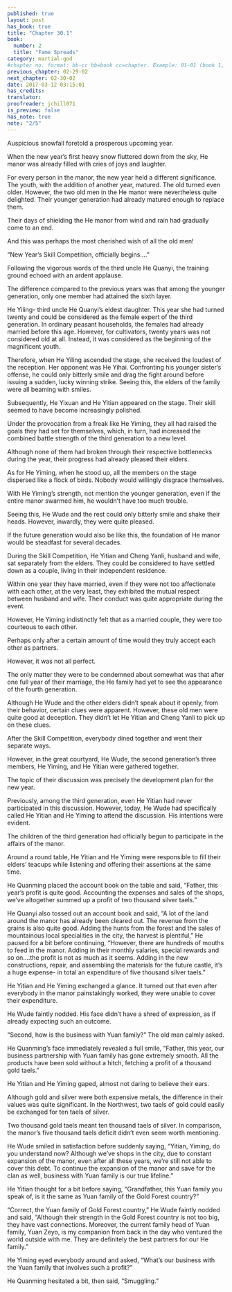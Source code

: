 ```yaml
---
published: true
layout: post
has_book: true
title: "Chapter 30.1"
book:
  number: 2
  title: "Fame Spreads"
category: martial-god
#chapter no. format: bb-cc bb=book cc=chapter. Example: 01-01 (book 1, chapter 1)
previous_chapter: 02-29-02
next_chapter: 02-30-02
date: 2017-03-12 03:15:01 
has_credits:
translator:
proofreader: jchill071
is_preview: false
has_note: true
note: "2/5"
---
```

Auspicious snowfall foretold a prosperous upcoming year.

When the new year’s first heavy snow fluttered down from the sky, He manor was already filled with  cries of joys and laughter.

For every person in the manor, the new year held a different significance. The youth, with the addition of another year, matured. The old turned even older. However, the two old men in the He manor were nevertheless quite delighted. Their younger generation had already matured enough to replace them.

Their days of shielding the He manor from wind and rain had gradually come to an end.

And this was perhaps the most cherished wish of all the old men!

“New Year’s Skill Competition, officially begins….”
<!--more-->
Following the vigorous words of the third uncle He Quanyi, the training ground echoed with an ardent applause.

The difference compared to the previous years was that among the younger generation, only one member had attained the sixth layer.

He Yiling- third uncle He Quanyi’s eldest daughter. This year she had turned twenty and could be considered as the female expert of the third generation. In ordinary peasant households, the females had already married before this age.  However, for cultivators, twenty years was not considered old at all. Instead, it was considered as the beginning of the magnificent youth.

Therefore, when He Yiling ascended the stage, she received the loudest of the reception. Her opponent was He Yihai. Confronting his younger sister’s offense, he could only bitterly smile and drag the fight around before issuing a sudden, lucky winning strike. Seeing this, the elders of the family were all beaming with smiles.

Subsequently, He Yixuan and He Yitian appeared on the stage. Their skill seemed to have become increasingly polished.

Under the provocation from a freak like He Yiming, they all had raised the goals they had set for themselves, which, in turn, had increased the combined battle strength of the third generation to a new level.

Although none of them had broken through their respective bottlenecks during the year, their progress had already pleased their elders.

As for He Yiming, when he stood up, all the members on the stage dispersed like a flock of birds. Nobody would willingly disgrace themselves.

With He Yiming’s strength, not mention the younger generation, even if the entire manor swarmed him, he wouldn’t have too much trouble.

Seeing this, He Wude and the rest could only bitterly smile and shake their heads. However, inwardly, they were quite pleased.

If the future generation would also be like this, the foundation of He manor would be steadfast for several decades.

During the Skill Competition, He Yitian and Cheng Yanli, husband and wife, sat separately from the elders. They could be considered to have settled down as a couple, living in their independent residence.

Within one year they have married, even if they were not too affectionate with each other, at the very least, they exhibited the mutual respect between husband and wife. Their conduct was quite appropriate during the event.

However, He Yiming indistinctly felt that as a married couple, they were too courteous to each other.

Perhaps only after a certain amount of time would they truly accept each other as partners.

However, it was not all perfect.

The only matter they were to be condemned about somewhat was that after one full year of their marriage, the He family had yet to see the appearance of the fourth generation.

Although He Wude and the other elders didn’t speak about it openly, from their behavior, certain clues were apparent. However, these old men were quite good at deception. They didn’t let He Yitian and Cheng Yanli to pick up on these clues.

After the Skill Competition, everybody dined together and went their separate ways.

However, in the great courtyard, He Wude, the second generation’s three members, He Yiming, and He Yitian were gathered together.

The topic of their discussion was precisely the development plan for the new year.

Previously, among the third generation, even He Yitian had never participated in this discussion. However, today, He Wude had specifically called He Yitian and He Yiming to attend the discussion. His intentions were evident.

The children of the third generation had officially begun to participate in the affairs of the manor.

Around a round table, He Yitian and He Yiming were responsible to fill their elders’ teacups while listening and offering their assertions at the same time.

He Quanming placed the account book on the table and said, “Father, this year’s profit is quite good. Accounting the expenses and sales of the shops, we’ve altogether summed up a profit of two thousand silver taels.”

He Quanyi also tossed out an account book and said, “A lot of the land around the manor has already been cleared out. The revenue from the grains is also quite good. Adding the hunts from the forest and the sales of mountainous local specialities in the city, the harvest is plentiful,” He paused for a bit before continuing, “However, there are hundreds of mouths to feed in the manor. Adding in their monthly salaries, special rewards and so on….the profit is not as much as it seems. Adding in the new constructions, repair, and assembling the materials for the future castle, it’s a huge expense- in total an expenditure of five thousand silver taels.”

He Yitian and He Yiming exchanged a glance. It turned out that even after everybody in the manor painstakingly worked, they were unable to cover their expenditure.

He Wude faintly nodded. His face didn’t have a shred of expression, as if already expecting such an outcome.

“Second, how is the business with Yuan family?” The old man calmly asked.

He Quanming’s face immediately revealed a full smile, “Father, this year, our business partnership with Yuan family has gone extremely smooth. All the products have been sold without a hitch, fetching a profit of a thousand gold taels.”

He Yitian and He Yiming gaped, almost not daring to believe their ears.

Although gold and silver were both expensive metals, the difference in their values was quite significant. In the Northwest, two taels of gold could easily be exchanged for ten taels of silver.

Two thousand gold taels meant ten thousand taels of silver. In comparison, the manor’s five thousand taels deficit didn’t even seem worth mentioning.

He Wude smiled in satisfaction before suddenly saying, “Yitian, Yiming, do you understand now? Although we’ve shops in the city, due to constant expansion of the manor, even after all these years, we’re still not able to cover this debt. To continue the expansion of the manor and save for the clan as well, business with Yuan family is our true lifeline.”

He Yitian thought for a bit before saying, “Grandfather, this Yuan family you speak of, is it the same as Yuan family of the Gold Forest country?”

“Correct, the Yuan family of Gold Forest country,” He Wude faintly nodded and said, “Although their strength in the Gold Forest country is not too big, they have vast connections. Moreover, the current family head of Yuan family, Yuan Zeyo, is my companion from back in the day who ventured the world outside with me. They are definitely the best partners for our He family.”  

He Yiming eyed everybody around and asked, “What’s our business with the Yuan family that involves such a profit?”

He Quanming hesitated a bit, then said, “Smuggling.”


